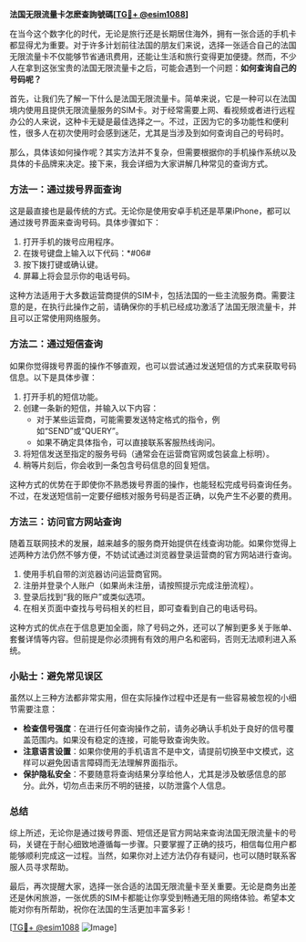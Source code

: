 **法国无限流量卡怎麽查詢號碼[[TG💪+ @esim1088](https://t.me/s/esim1088)]**

在当今这个数字化的时代，无论是旅行还是长期居住海外，拥有一张合适的手机卡都显得尤为重要。对于许多计划前往法国的朋友们来说，选择一张适合自己的法国无限流量卡不仅能够节省通讯费用，还能让生活和旅行变得更加便捷。然而，不少人在拿到这张宝贵的法国无限流量卡之后，可能会遇到一个问题：**如何查询自己的号码呢？**

首先，让我们先了解一下什么是法国无限流量卡。简单来说，它是一种可以在法国境内使用且提供无限流量服务的SIM卡。对于经常需要上网、看视频或者进行远程办公的人来说，这种卡无疑是最佳选择之一。不过，正因为它的多功能性和便利性，很多人在初次使用时会感到迷茫，尤其是当涉及到如何查询自己的号码时。

那么，具体该如何操作呢？其实方法并不复杂，但需要根据你的手机操作系统以及具体的卡品牌来决定。接下来，我会详细为大家讲解几种常见的查询方式。

### 方法一：通过拨号界面查询

这是最直接也是最传统的方式。无论你是使用安卓手机还是苹果iPhone，都可以通过拨号界面来查询号码。具体步骤如下：

1. 打开手机的拨号应用程序。
2. 在拨号键盘上输入以下代码：*#06#
3. 按下拨打键或确认键。
4. 屏幕上将会显示你的电话号码。

这种方法适用于大多数运营商提供的SIM卡，包括法国的一些主流服务商。需要注意的是，在执行此操作之前，请确保你的手机已经成功激活了法国无限流量卡，并且可以正常使用网络服务。

### 方法二：通过短信查询

如果你觉得拨号界面的操作不够直观，也可以尝试通过发送短信的方式来获取号码信息。以下是具体步骤：

1. 打开手机的短信功能。
2. 创建一条新的短信，并输入以下内容：
   - 对于某些运营商，可能需要发送特定格式的指令，例如“SEND”或“QUERY”。
   - 如果不确定具体指令，可以直接联系客服热线询问。
3. 将短信发送至指定的服务号码（通常会在运营商官网或包装盒上标明）。
4. 稍等片刻后，你会收到一条包含号码信息的回复短信。

这种方式的优势在于即使你不熟悉拨号界面的操作，也能轻松完成号码查询任务。不过，在发送短信前一定要仔细核对服务号码是否正确，以免产生不必要的费用。

### 方法三：访问官方网站查询

随着互联网技术的发展，越来越多的服务商开始提供在线查询功能。如果你觉得上述两种方法仍然不够方便，不妨试试通过浏览器登录运营商的官方网站进行查询。

1. 使用手机自带的浏览器访问运营商官网。
2. 注册并登录个人账户（如果尚未注册，请按照提示完成注册流程）。
3. 登录后找到“我的账户”或类似选项。
4. 在相关页面中查找与号码相关的栏目，即可查看到自己的电话号码。

这种方式的优点在于信息更加全面，除了号码之外，还可以了解到更多关于账单、套餐详情等内容。但前提是你必须拥有有效的用户名和密码，否则无法顺利进入系统。

### 小贴士：避免常见误区

虽然以上三种方法都非常实用，但在实际操作过程中还是有一些容易被忽视的小细节需要注意：

- **检查信号强度**：在进行任何查询操作之前，请务必确认手机处于良好的信号覆盖范围内。如果没有稳定的连接，可能导致查询失败。
- **注意语言设置**：如果你使用的手机语言不是中文，请提前切换至中文模式，这样可以避免因语言障碍而无法理解界面指示。
- **保护隐私安全**：不要随意将查询结果分享给他人，尤其是涉及敏感信息的部分。此外，切勿点击来历不明的链接，以防泄露个人信息。

### 总结

综上所述，无论你是通过拨号界面、短信还是官方网站来查询法国无限流量卡的号码，关键在于耐心细致地遵循每一步骤。只要掌握了正确的技巧，相信每位用户都能够顺利完成这一过程。当然，如果你对上述方法仍存有疑问，也可以随时联系客服人员寻求帮助。

最后，再次提醒大家，选择一张合适的法国无限流量卡至关重要。无论是商务出差还是休闲旅游，一张优质的SIM卡都能让你享受到畅通无阻的网络体验。希望本文能对你有所帮助，祝你在法国的生活更加丰富多彩！

[[TG💪+ @esim1088](https://t.me/s/esim1088) ![Image](https://i.postimg.cc/4NQfJmqS/Snipaste-2025-05-13-00-14-12.png)]